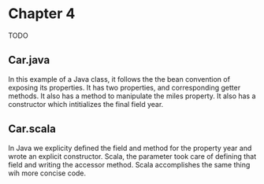 # Chapter 4
TODO

## Car.java
In this example of a Java class, it follows the the bean convention of exposing its properties. It has two properties, and corresponding getter methods. It also has a method to manipulate the miles property. It also has a constructor which intitializes the final field year.

## Car.scala
In Java we explicity defined the field and method for the property year and wrote an explicit constructor. Scala, the parameter took care of defining that field and writing the accessor method. Scala accomplishes the same thing wih more concise code.
